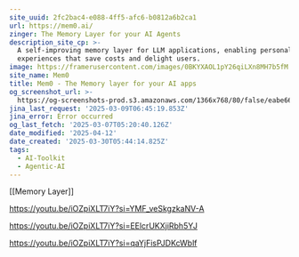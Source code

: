 ```yaml
---
site_uuid: 2fc2bac4-e088-4ff5-afc6-b0812a6b2ca1
url: https://mem0.ai/
zinger: The Memory Layer for your AI Agents
description_site_cp: >-
  A self-improving memory layer for LLM applications, enabling personalized AI
  experiences that save costs and delight users.
image: https://framerusercontent.com/images/0BKYXAOL1pY26qiLXn8MH7b5fM.png
site_name: Mem0
title: Mem0 - The Memory layer for your AI apps
og_screenshot_url: >-
  https://og-screenshots-prod.s3.amazonaws.com/1366x768/80/false/eabe664722a73b9c483c988b58e123c5b2e685f853c7caa8764fffedf7eef2df.jpeg
jina_last_request: '2025-03-09T06:45:19.853Z'
jina_error: Error occurred
og_last_fetch: '2025-03-07T05:20:40.126Z'
date_modified: '2025-04-12'
date_created: '2025-03-30T05:44:14.825Z'
tags:
  - AI-Toolkit
  - Agentic-AI
---
```




























































































































































































































































[[Memory Layer]]

https://youtu.be/iOZpiXLT7iY?si=YMF_veSkgzkaNV-A

https://youtu.be/iOZpiXLT7iY?si=EElcrUKXjiRbh5YJ

https://youtu.be/iOZpiXLT7iY?si=qaYjFisPJDKcWblf